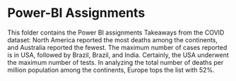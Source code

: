 # Power-BI Assignments
This folder contains the Power BI assignments
Takeaways from the COVID dataset: North America reported the most deaths among the continents, and Australia reported the fewest. 
The maximum number of cases reported is in USA, followed by Brazil, Brazil, and India. 
Certainly, the USA underwent the maximum number of tests. 
In analyzing the total number of deaths per million population among the continents, Europe tops the list with 52%. 
